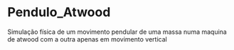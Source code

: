 # Pendulo_Atwood
Simulação física de um movimento pendular de uma massa numa maquina de atwood com a outra apenas em movimento vertical
